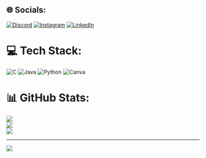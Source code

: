 
## 🌐 Socials:
[![Discord](https://img.shields.io/badge/Discord-%237289DA.svg?logo=discord&logoColor=white)](https://discord.gg/https://discord.gg/T5wzbBRT) [![Instagram](https://img.shields.io/badge/Instagram-%23E4405F.svg?logo=Instagram&logoColor=white)](https://instagram.com/harish.chittanuri) [![LinkedIn](https://img.shields.io/badge/LinkedIn-%230077B5.svg?logo=linkedin&logoColor=white)](https://linkedin.com/in/ChittanuriHarish) 

# 💻 Tech Stack:
![C](https://img.shields.io/badge/c-%2300599C.svg?style=for-the-badge&logo=c&logoColor=white) ![Java](https://img.shields.io/badge/java-%23ED8B00.svg?style=for-the-badge&logo=openjdk&logoColor=white) ![Python](https://img.shields.io/badge/python-3670A0?style=for-the-badge&logo=python&logoColor=ffdd54) ![Canva](https://img.shields.io/badge/Canva-%2300C4CC.svg?style=for-the-badge&logo=Canva&logoColor=white)
# 📊 GitHub Stats:
![](https://github-readme-stats.vercel.app/api?username=HarishChittanuri&theme=dark&hide_border=false&include_all_commits=false&count_private=false)<br/>
![](https://github-readme-streak-stats.herokuapp.com/?user=HarishChittanuri&theme=dark&hide_border=false)<br/>
![](https://github-readme-stats.vercel.app/api/top-langs/?username=HarishChittanuri&theme=dark&hide_border=false&include_all_commits=false&count_private=false&layout=compact)

---
[![](https://visitcount.itsvg.in/api?id=HarishChittanuri&icon=10&color=10)](https://visitcount.itsvg.in)



  
<!-- Proudly created with GPRM ( https://gprm.itsvg.in ) -->
